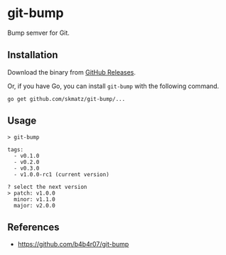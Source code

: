 # git-bump

Bump semver for Git.

## Installation

Download the binary from [GitHub Releases](https://github.com/skmatz/vin/releases).

Or, if you have Go, you can install `git-bump` with the following command.

```console
go get github.com/skmatz/git-bump/...
```

## Usage

```console
> git-bump

tags:
  - v0.1.0
  - v0.2.0
  - v0.3.0
  - v1.0.0-rc1 (current version)

? select the next version
> patch: v1.0.0
  minor: v1.1.0
  major: v2.0.0
```

## References

- <https://github.com/b4b4r07/git-bump>
